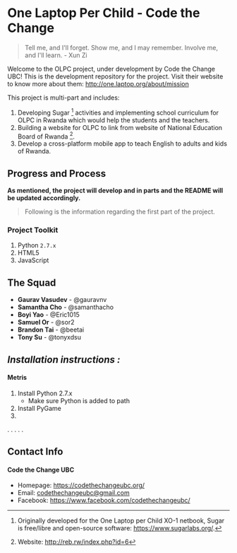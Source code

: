 # One Laptop Per Child - Code the Change
> Tell me, and I'll forget. Show me, and I may remember. Involve me, and I'll learn. - Xun Zi

Welcome to the OLPC project, under development by Code the Change UBC! This is the development repository for the project. Visit their website to know more about them: http://one.laptop.org/about/mission

This project is multi-part and includes:
1. Developing Sugar [^1] activities and implementing school curriculum for OLPC in Rwanda which would help the students and the teachers.
2. Building a website for OLPC to link from website of National Education Board of Rwanda [^2].
3. Develop a cross-platform mobile app to teach English to adults and kids of Rwanda.

[^1]: Originally developed for the One Laptop per Child XO-1 netbook, Sugar is free/libre and open-source software: https://www.sugarlabs.org/.

[^2]: Website: http://reb.rw/index.php?id=6

## Progress and Process

**As mentioned, the project will develop and in parts and the README will be updated accordingly.**

>Following is the information regarding the first part of the project.

### Project Toolkit
1. Python `2.7.x`
2. HTML5
3. JavaScript

## The Squad
- **Gaurav Vasudev** - @gauravnv 
- **Samantha Cho** - @samanthacho
- **Boyi Yao** - @Eric1015
- **Samuel Or** - @sor2
- **Brandon Tai** - @beetai
- **Tony Su** - @tonyxdsu
## *Installation instructions :*

#### **Metris**
1. Install Python 2.7.x
    - Make sure Python is added to path
2. Install PyGame
3. 
.
.
.
.
.

## Contact Info
#### Code the Change UBC
* Homepage: https://codethechangeubc.org/
* Email: codethechangeubc@gmail.com
* Facebook: https://www.facebook.com/codethechangeubc/